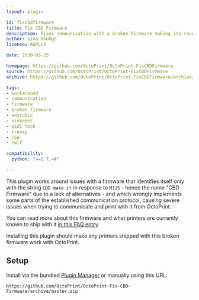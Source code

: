 ```yaml
---
layout: plugin

id: fixcbdfirmware
title: Fix CBD Firmware
description: Fixes communication with a broken firmware making its rounds that identifies as "CBD make it"
author: Gina Häußge
license: AGPLv3

date: 2020-03-25

homepage: https://github.com/OctoPrint/OctoPrint-FixCBDFirmware
source: https://github.com/OctoPrint/OctoPrint-FixCBDFirmware
archive: https://github.com/OctoPrint/OctoPrint-FixCBDFirmware/archive/master.zip

tags:
- workaround
- communication
- firmware
- broken firmware
- anycubic
- xinkebot
- qidi tech
- tronxy
- cbd
- zwlf

compatibility:
  python: ">=2.7,<4"

---
```


This plugin works around issues with a firmware that identifies itself only with the string `CBD make it` in response
to `M115` - hence the name "CBD Firmware" due to a lack of alternatives - and which wrongly implements some parts of
the established communication protocol, causing severe issues when trying to communicate and print with it from
OctoPrint.

You can read more about this firmware and what printers are currently known to ship with it
[in this FAQ entry](https://faq.octoprint.org/warning-firmware-broken-cbd).

Installing this plugin should make any printers shipped with this broken firmware work with OctoPrint.

## Setup

Install via the bundled [Plugin Manager](https://github.com/foosel/OctoPrint/wiki/Plugin:-Plugin-Manager)
or manually using this URL:

    https://github.com/OctoPrint/OctoPrint-Fix-CBD-Firmware/archive/master.zip
